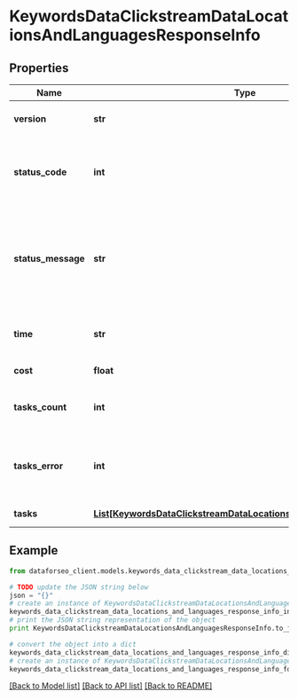 # KeywordsDataClickstreamDataLocationsAndLanguagesResponseInfo


## Properties

Name | Type | Description | Notes
------------ | ------------- | ------------- | -------------
**version** | **str** | the current version of the API | [optional] 
**status_code** | **int** | general status code you can find the full list of the response codes here | [optional] 
**status_message** | **str** | general informational message you can find the full list of general informational messages here | [optional] 
**time** | **str** | total execution time, seconds | [optional] 
**cost** | **float** | total tasks cost, USD | [optional] 
**tasks_count** | **int** | the number of tasks in the tasks array | [optional] 
**tasks_error** | **int** | the number of tasks in the tasks array returned with an error | [optional] 
**tasks** | [**List[KeywordsDataClickstreamDataLocationsAndLanguagesTaskInfo]**](KeywordsDataClickstreamDataLocationsAndLanguagesTaskInfo.md) | array of tasks | [optional] 

## Example

```python
from dataforseo_client.models.keywords_data_clickstream_data_locations_and_languages_response_info import KeywordsDataClickstreamDataLocationsAndLanguagesResponseInfo

# TODO update the JSON string below
json = "{}"
# create an instance of KeywordsDataClickstreamDataLocationsAndLanguagesResponseInfo from a JSON string
keywords_data_clickstream_data_locations_and_languages_response_info_instance = KeywordsDataClickstreamDataLocationsAndLanguagesResponseInfo.from_json(json)
# print the JSON string representation of the object
print KeywordsDataClickstreamDataLocationsAndLanguagesResponseInfo.to_json()

# convert the object into a dict
keywords_data_clickstream_data_locations_and_languages_response_info_dict = keywords_data_clickstream_data_locations_and_languages_response_info_instance.to_dict()
# create an instance of KeywordsDataClickstreamDataLocationsAndLanguagesResponseInfo from a dict
keywords_data_clickstream_data_locations_and_languages_response_info_form_dict = keywords_data_clickstream_data_locations_and_languages_response_info.from_dict(keywords_data_clickstream_data_locations_and_languages_response_info_dict)
```
[[Back to Model list]](../README.md#documentation-for-models) [[Back to API list]](../README.md#documentation-for-api-endpoints) [[Back to README]](../README.md)


